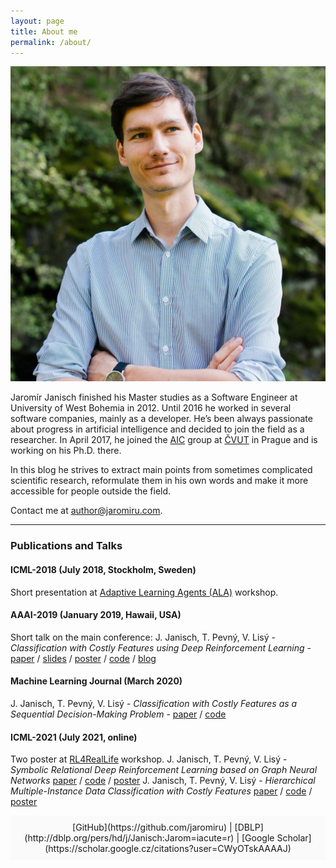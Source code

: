 ```yaml
---
layout: page
title: About me
permalink: /about/
---
```


<img class="w70" src="/media/about/jaromir.jpeg" alt="Jaromír Janisch"/>

Jaromír Janisch finished his Master studies as a Software Engineer at University of West Bohemia in 2012. Until 2016 he worked in several software companies, mainly as a developer. He’s been always passionate about progress in artificial intelligence and decided to join the field as a researcher. In April 2017, he joined the [AIC](http://aic.fel.cvut.cz/) group at [ČVUT](https://www.fel.cvut.cz/en/) in Prague and is working on his Ph.D. there.

In this blog he strives to extract main points from sometimes complicated scientific research, reformulate them in his own words and make it more accessible for people outside the field.

Contact me at <span style="text-decoration: underline;">author@jaromiru.com</span>.

<hr />

### Publications and Talks

#### ICML-2018 (July 2018, Stockholm, Sweden)
Short presentation at [Adaptive Learning Agents (ALA)](http://ala2018.it.nuigalway.ie/) workshop.
<!-- J. Janisch, T. Pevný, V. Lisý - *Classification with Costly Features using Deep Reinforcement Learning*, [online version](http://ala2018.it.nuigalway.ie/papers/ALA_2018_paper_24.pdf). -->

#### AAAI-2019 (January 2019, Hawaii, USA)
Short talk on the main conference: J. Janisch, T. Pevný, V. Lisý - *Classification with Costly Features using Deep Reinforcement Learning* - [paper](/media/about/aaai19_cwcf_paper.pdf) / [slides](/media/about/aaai19_cwcf_talk.pdf) / [poster](/media/about/aaai19_cwcf_poster.pdf) / [code](https://github.com/jaromiru/cwcf) / [blog](/2019/02/07/hands-on-classification-with-costly-features/)

#### Machine Learning Journal (March 2020)
J. Janisch, T. Pevný, V. Lisý - *Classification with Costly Features as a Sequential Decision-Making Problem* - [paper](https://rdcu.be/b2j00) / [code](https://github.com/jaromiru/cwcf/tree/lagrange)

#### ICML-2021 (July 2021, online)
Two poster at [RL4RealLife](https://sites.google.com/view/RL4RealLife#h.p_E8GavvJ-X7nT) workshop.
J. Janisch, T. Pevný, V. Lisý - *Symbolic Relational Deep Reinforcement Learning based on Graph Neural Networks* [paper](https://drive.google.com/file/d/15ThfxP2_9RIxDvA_aGjiX3chpmXaeOLN/view?usp=sharing) / [code](https://github.com/jaromiru/sr-drl) / [poster](/media/about/icml21_rrl_poster.pdf)
J. Janisch, T. Pevný, V. Lisý - *Hierarchical Multiple-Instance Data Classification with Costly Features* [paper](https://drive.google.com/file/d/1YKS3FK_3xKljNDVVkq2N6nbBLqqzRYEi/view?usp=sharing) / [code](https://github.com/jaromiru/rcwcf) / [poster](/media/about/icml21_rcwcf_poster.pdf)

<div style="padding: 10px; background-color: #fafafa; text-align: center;" markdown="1">
[GitHub](https://github.com/jaromiru) | [DBLP](http://dblp.org/pers/hd/j/Janisch:Jarom=iacute=r) | [Google Scholar](https://scholar.google.cz/citations?user=CWyOTskAAAAJ)
</div>
